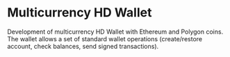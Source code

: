 # Multicurrency HD Wallet
Development of multicurrency HD Wallet with Ethereum and Polygon coins. 
The wallet allows a set of standard wallet operations (create/restore account, check balances, send signed transactions).
